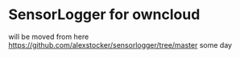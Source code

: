 # SensorLogger for owncloud

will be moved from here https://github.com/alexstocker/sensorlogger/tree/master some day
